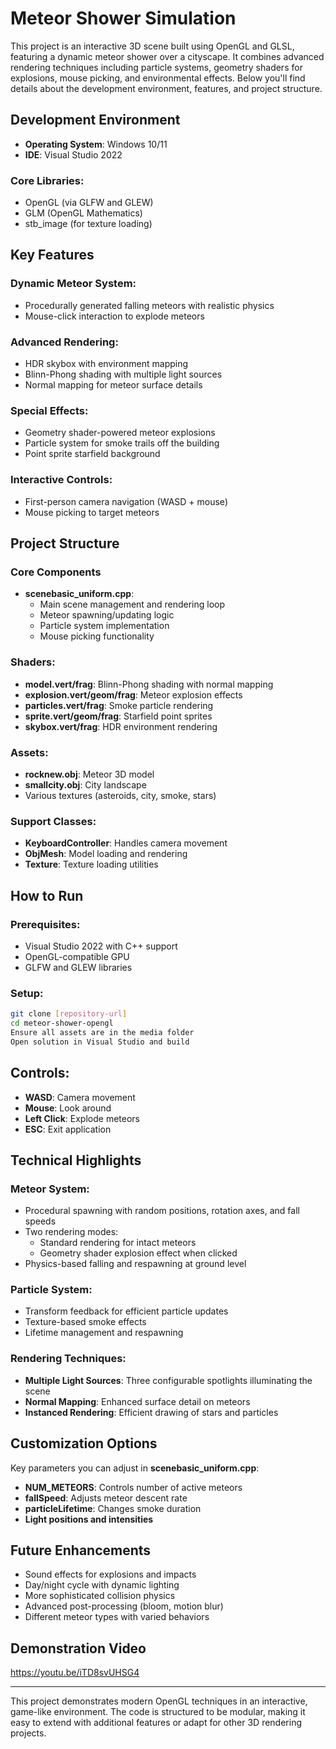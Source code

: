 # Meteor Shower Simulation

This project is an interactive 3D scene built using OpenGL and GLSL, featuring a dynamic meteor shower over a cityscape. It combines advanced rendering techniques including particle systems, geometry shaders for explosions, mouse picking, and environmental effects. Below you'll find details about the development environment, features, and project structure.

## Development Environment

- **Operating System**: Windows 10/11
- **IDE**: Visual Studio 2022

### Core Libraries:
- OpenGL (via GLFW and GLEW)
- GLM (OpenGL Mathematics)
- stb_image (for texture loading)

## Key Features

### Dynamic Meteor System:
- Procedurally generated falling meteors with realistic physics
- Mouse-click interaction to explode meteors

### Advanced Rendering:
- HDR skybox with environment mapping
- Blinn-Phong shading with multiple light sources
- Normal mapping for meteor surface details

### Special Effects:
- Geometry shader-powered meteor explosions
- Particle system for smoke trails off the building
- Point sprite starfield background

### Interactive Controls:
- First-person camera navigation (WASD + mouse)
- Mouse picking to target meteors

## Project Structure

### Core Components
- **scenebasic_uniform.cpp**:
  - Main scene management and rendering loop
  - Meteor spawning/updating logic
  - Particle system implementation
  - Mouse picking functionality

### Shaders:
- **model.vert/frag**: Blinn-Phong shading with normal mapping
- **explosion.vert/geom/frag**: Meteor explosion effects
- **particles.vert/frag**: Smoke particle rendering
- **sprite.vert/geom/frag**: Starfield point sprites
- **skybox.vert/frag**: HDR environment rendering

### Assets:
- **rocknew.obj**: Meteor 3D model
- **smallcity.obj**: City landscape
- Various textures (asteroids, city, smoke, stars)

### Support Classes:
- **KeyboardController**: Handles camera movement
- **ObjMesh**: Model loading and rendering
- **Texture**: Texture loading utilities

## How to Run

### Prerequisites:
- Visual Studio 2022 with C++ support
- OpenGL-compatible GPU
- GLFW and GLEW libraries

### Setup:

```bash
git clone [repository-url]
cd meteor-shower-opengl
Ensure all assets are in the media folder
Open solution in Visual Studio and build
```

## Controls:
- **WASD**: Camera movement
- **Mouse**: Look around
- **Left Click**: Explode meteors
- **ESC**: Exit application

## Technical Highlights

### Meteor System:
- Procedural spawning with random positions, rotation axes, and fall speeds
- Two rendering modes:
  - Standard rendering for intact meteors
  - Geometry shader explosion effect when clicked
- Physics-based falling and respawning at ground level

### Particle System:
- Transform feedback for efficient particle updates
- Texture-based smoke effects
- Lifetime management and respawning

### Rendering Techniques:
- **Multiple Light Sources**: Three configurable spotlights illuminating the scene
- **Normal Mapping**: Enhanced surface detail on meteors
- **Instanced Rendering**: Efficient drawing of stars and particles

## Customization Options

Key parameters you can adjust in **scenebasic_uniform.cpp**:
- **NUM_METEORS**: Controls number of active meteors
- **fallSpeed**: Adjusts meteor descent rate
- **particleLifetime**: Changes smoke duration
- **Light positions and intensities**

## Future Enhancements
- Sound effects for explosions and impacts
- Day/night cycle with dynamic lighting
- More sophisticated collision physics
- Advanced post-processing (bloom, motion blur)
- Different meteor types with varied behaviors

## Demonstration Video

https://youtu.be/iTD8svUHSG4

---

This project demonstrates modern OpenGL techniques in an interactive, game-like environment. The code is structured to be modular, making it easy to extend with additional features or adapt for other 3D rendering projects.

